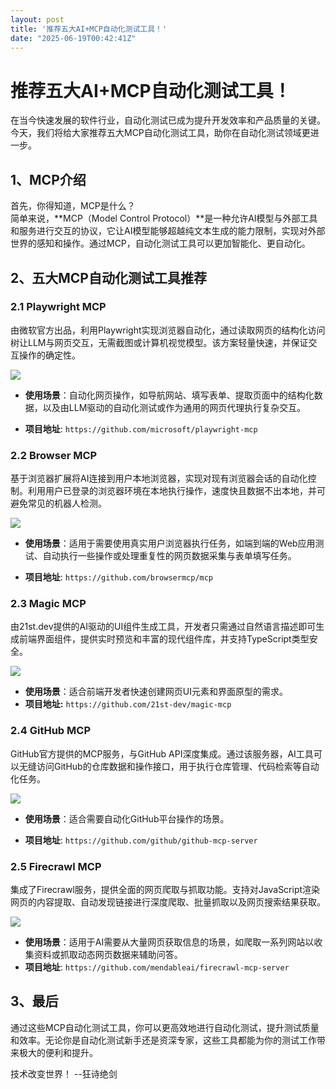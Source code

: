 ```yaml
---
layout: post
title: '推荐五大AI+MCP自动化测试工具！'
date: "2025-06-19T00:42:41Z"
---
```

推荐五大AI+MCP自动化测试工具！
==================

在当今快速发展的软件行业，自动化测试已成为提升开发效率和产品质量的关键。今天，我们将给大家推荐五大MCP自动化测试工具，助你在自动化测试领域更进一步。

1、MCP介绍
-------

首先，你得知道，MCP是什么？  
简单来说，**MCP（Model Control Protocol）**是一种允许AI模型与外部工具和服务进行交互的协议，它让AI模型能够超越纯文本生成的能力限制，实现对外部世界的感知和操作。通过MCP，自动化测试工具可以更加智能化、更自动化。

2、五大MCP自动化测试工具推荐
----------------

### 2.1 Playwright MCP

由微软官方出品，利用Playwright实现浏览器自动化，通过读取网页的结构化访问树让LLM与网页交互，无需截图或计算机视觉模型。该方案轻量快速，并保证交互操作的确定性。

![](https://files.mdnice.com/user/3808/048a4508-825c-4b8a-b2c9-bee951dcb799.png)

*   **使用场景**：自动化网页操作，如导航网站、填写表单、提取页面中的结构化数据，以及由LLM驱动的自动化测试或作为通用的网页代理执行复杂交互。
    
*   **项目地址**: `https://github.com/microsoft/playwright-mcp`
    

### 2.2 Browser MCP

基于浏览器扩展将AI连接到用户本地浏览器，实现对现有浏览器会话的自动化控制。利用用户已登录的浏览器环境在本地执行操作，速度快且数据不出本地，并可避免常见的机器人检测。

![](https://files.mdnice.com/user/3808/90fdb8f5-d576-4f08-b601-397ed06823d1.png)

*   **使用场景**：适用于需要使用真实用户浏览器执行任务，如端到端的Web应用测试、自动执行一些操作或处理重复性的网页数据采集与表单填写任务。
    
*   **项目地址**: `https://github.com/browsermcp/mcp`
    

### 2.3 Magic MCP

由21st.dev提供的AI驱动的UI组件生成工具，开发者只需通过自然语言描述即可生成前端界面组件，提供实时预览和丰富的现代组件库，并支持TypeScript类型安全。

![](https://files.mdnice.com/user/3808/61714b9d-a4d6-4acb-89a5-15f17e8aed7e.jpg)

*   **使用场景**：适合前端开发者快速创建网页UI元素和界面原型的需求。
*   **项目地址:** `https://github.com/21st-dev/magic-mcp`

### 2.4 GitHub MCP

GitHub官方提供的MCP服务，与GitHub API深度集成。通过该服务器，AI工具可以无缝访问GitHub的仓库数据和操作接口，用于执行仓库管理、代码检索等自动化任务。

![](https://files.mdnice.com/user/3808/08df1aa7-5102-4912-a054-b45f40e9a4a6.png)

*   **使用场景**：适合需要自动化GitHub平台操作的场景。
    
*   **项目地址**: `https://github.com/github/github-mcp-server`
    

### 2.5 Firecrawl MCP

集成了Firecrawl服务，提供全面的网页爬取与抓取功能。支持对JavaScript渲染网页的内容提取、自动发现链接进行深度爬取、批量抓取以及网页搜索结果获取。

![](https://files.mdnice.com/user/3808/efed607b-0f27-40db-93b7-51beda1b1d37.png)

*   **使用场景**：适用于AI需要从大量网页获取信息的场景，如爬取一系列网站以收集资料或抓取动态网页数据来辅助问答。
*   **项目地址**: `https://github.com/mendableai/firecrawl-mcp-server`

3、最后
----

通过这些MCP自动化测试工具，你可以更高效地进行自动化测试，提升测试质量和效率。无论你是自动化测试新手还是资深专家，这些工具都能为你的测试工作带来极大的便利和提升。

技术改变世界！ --狂诗绝剑